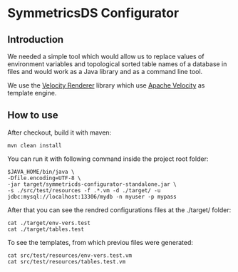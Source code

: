 SymmetricsDS Configurator
=========================
## Introduction
We needed a simple tool which would allow us to replace values of
environment variables and topological sorted table names of a database in
files and would work as a Java library and as a command line tool.

We use the [Velocity Renderer](https://github.com/m-creations/velocity-renderer) library which use
[Apache Velocity](http://velocity.apache.org/) as template engine.

## How to use
After checkout, build it with maven:
```
mvn clean install
```
You can run it with following command inside the project root folder:
```
$JAVA_HOME/bin/java \
-Dfile.encoding=UTF-8 \
-jar target/symmetricds-configurator-standalone.jar \
-s ./src/test/resources -f .*.vm -d ./target/ -u jdbc:mysql://localhost:13306/mydb -n myuser -p mypass
```
After that you can see the rendred configurations files at the ./target/ folder:
```
cat ./target/env-vers.test
cat ./target/tables.test
```
To see the templates, from which previou files were generated:
```
cat src/test/resources/env-vers.test.vm
cat src/test/resources/tables.test.vm
```
